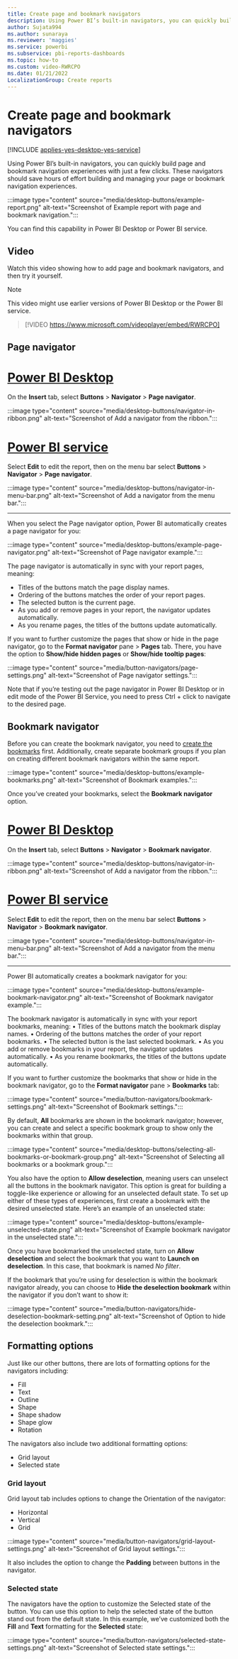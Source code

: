```yaml
---
title: Create page and bookmark navigators
description: Using Power BI’s built-in navigators, you can quickly build page and bookmark navigation experiences with just a few clicks.
author: Sujata994
ms.author: sunaraya
ms.reviewer: 'maggies'
ms.service: powerbi
ms.subservice: pbi-reports-dashboards
ms.topic: how-to
ms.custom: video-RWRCPO
ms.date: 01/21/2022
LocalizationGroup: Create reports
---
```


# Create page and bookmark navigators

[!INCLUDE [applies-yes-desktop-yes-service](../includes/applies-yes-desktop-yes-service.md)]

Using Power BI’s built-in navigators, you can quickly build page and bookmark navigation experiences with just a few clicks. These navigators should save hours of effort building and managing your page or bookmark navigation experiences.

:::image type="content" source="media/desktop-buttons/example-report.png" alt-text="Screenshot of Example report with page and bookmark navigation.":::

You can find this capability in Power BI Desktop or Power BI service.

## Video

Watch this video showing how to add page and bookmark navigators, and then try it yourself.

> [!NOTE]  
> This video might use earlier versions of Power BI Desktop or the Power BI service.

> [!VIDEO https://www.microsoft.com/videoplayer/embed/RWRCPO]

## Page navigator

# [Power BI Desktop](#tab/powerbi-desktop)

On the **Insert** tab, select **Buttons** > **Navigator** > **Page navigator**.

:::image type="content" source="media/desktop-buttons/navigator-in-ribbon.png" alt-text="Screenshot of Add a navigator from the ribbon.":::

# [Power BI service](#tab/powerbi-service)

Select **Edit** to edit the report, then on the menu bar select **Buttons** > **Navigator** > **Page navigator**.

:::image type="content" source="media/desktop-buttons/navigator-in-menu-bar.png" alt-text="Screenshot of Add a navigator from the menu bar.":::

---

When you select the Page navigator option, Power BI automatically creates a page navigator for you: 

:::image type="content" source="media/desktop-buttons/example-page-navigator.png" alt-text="Screenshot of Page navigator example.":::

The page navigator is automatically in sync with your report pages, meaning:

 - Titles of the buttons match the page display names.
 - Ordering of the buttons matches the order of your report pages.
 - The selected button is the current page.
 - As you add or remove pages in your report, the navigator updates automatically.
 - As you rename pages, the titles of the buttons update automatically.

If you want to further customize the pages that show or hide in the page navigator, go to the **Format navigator** pane > **Pages** tab. There, you have the option to **Show/hide hidden pages** or **Show/hide tooltip pages**:

:::image type="content" source="media/button-navigators/page-settings.png" alt-text="Screenshot of Page navigator settings.":::

Note that if you’re testing out the page navigator in Power BI Desktop or in edit mode of the Power BI Service, you need to press Ctrl + click to navigate to the desired page.

## Bookmark navigator
Before you can create the bookmark navigator, you need to [create the bookmarks](desktop-bookmarks.md) first. Additionally, create separate bookmark groups if you plan on creating different bookmark navigators within the same report. 

:::image type="content" source="media/desktop-buttons/example-bookmarks.png" alt-text="Screenshot of Bookmark examples.":::  

Once you’ve created your bookmarks, select the **Bookmark navigator** option. 

# [Power BI Desktop](#tab/powerbi-desktop)

On the **Insert** tab, select **Buttons** > **Navigator** > **Bookmark navigator**.

:::image type="content" source="media/desktop-buttons/navigator-in-ribbon.png" alt-text="Screenshot of Add a navigator from the ribbon.":::

# [Power BI service](#tab/powerbi-service)

Select **Edit** to edit the report, then on the menu bar select **Buttons** > **Navigator** > **Bookmark navigator**.

:::image type="content" source="media/desktop-buttons/navigator-in-menu-bar.png" alt-text="Screenshot of Add a navigator from the menu bar.":::

---

Power BI automatically creates a bookmark navigator for you: 

:::image type="content" source="media/desktop-buttons/example-bookmark-navigator.png" alt-text="Screenshot of Bookmark navigator example.":::
 
The bookmark navigator is automatically in sync with your report bookmarks, meaning:
•	Titles of the buttons match the bookmark display names.
•	Ordering of the buttons matches the order of your report bookmarks.
•	The selected button is the last selected bookmark.
•	As you add or remove bookmarks in your report, the navigator updates automatically.
•	As you rename bookmarks, the titles of the buttons update automatically.

If you want to further customize the bookmarks that show or hide in the bookmark navigator, go to the **Format navigator** pane > **Bookmarks** tab:

:::image type="content" source="media/button-navigators/bookmark-settings.png" alt-text="Screenshot of Bookmark settings.":::

By default, **All** bookmarks are shown in the bookmark navigator; however, you can create and select a specific bookmark group to show only the bookmarks within that group.

:::image type="content" source="media/desktop-buttons/selecting-all-bookmarks-or-bookmark-group.png" alt-text="Screenshot of Selecting all bookmarks or a bookmark group.":::

You also have the option to **Allow deselection**, meaning users can unselect all the buttons in the bookmark navigator. This option is great for building a toggle-like experience or allowing for an unselected default state. To set up either of these types of experiences, first create a bookmark with the desired unselected state. Here’s an example of an unselected state: 

:::image type="content" source="media/desktop-buttons/example-unselected-state.png" alt-text="Screenshot of Example bookmark navigator in the unselected state.":::

Once you have bookmarked the unselected state, turn on **Allow deselection** and select the bookmark that you want to **Launch on deselection**. In this case, that bookmark is named *No filter*.

If the bookmark that you’re using for deselection is within the bookmark navigator already, you can choose to **Hide the deselection bookmark** within the navigator if you don’t want to show it:

:::image type="content" source="media/button-navigators/hide-deselection-bookmark-setting.png" alt-text="Screenshot of Option to hide the deselection bookmark.":::
 
## Formatting options
Just like our other buttons, there are lots of formatting options for the navigators including: 
- Fill
- Text
- Outline
- Shape
- Shape shadow 
- Shape glow
- Rotation

The navigators also include two additional formatting options:
- Grid layout
- Selected state

### Grid layout
Grid layout tab includes options to change the Orientation of the navigator: 
- Horizontal
- Vertical
- Grid  

:::image type="content" source="media/button-navigators/grid-layout-settings.png" alt-text="Screenshot of Grid layout settings.":::

It also includes the option to change the **Padding** between buttons in the navigator.

### Selected state
The navigators have the option to customize the Selected state of the button. You can use this option to help the selected state of the button stand out from the default state. In this example, we’ve customized both the **Fill** and **Text** formatting for the **Selected** state: 

:::image type="content" source="media/button-navigators/selected-state-settings.png" alt-text="Screenshot of Selected state settings.":::

